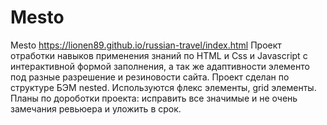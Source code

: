 # Mesto
Mesto
https://lionen89.github.io/russian-travel/index.html
Проект отработки навыков применения знаний по HTML и Css и Javascript с интерактивной формой заполнения, а так же адаптивности элементо под разные разрешение и резиновости сайта.
Проект сделан по структуре БЭМ nested. Используются флекс элементы, grid элементы.
Планы по дороботки проекта: исправить все значимые и не очень замечания ревьюера и уложить в срок.